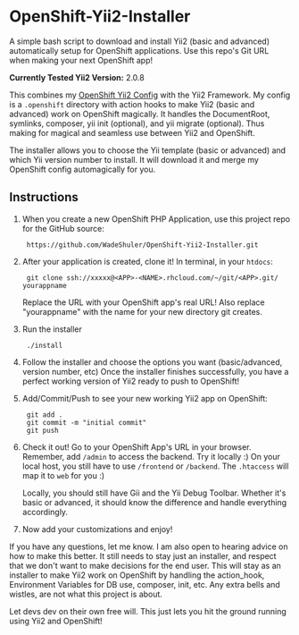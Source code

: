 # OpenShift-Yii2-Installer

A simple bash script to download and install Yii2 (basic and advanced) automatically setup for OpenShift applications. Use this repo's Git URL when making your next OpenShift app!

**Currently Tested Yii2 Version:** 2.0.8

This combines my [OpenShift Yii2 Config](https://github.com/WadeShuler/OpenShift-Yii2-Config) with the Yii2 Framework. My config is a `.openshift` directory with action hooks to make Yii2 (basic and advanced) work on OpenShift magically. It handles the DocumentRoot, symlinks, composer, yii init (optional), and yii migrate (optional). Thus making for magical and seamless use between Yii2 and OpenShift.

The installer allows you to choose the Yii template (basic or advanced) and which Yii version number to install. It will download it and merge my OpenShift config automagically for you.

## Instructions

1. When you create a new OpenShift PHP Application, use this project repo for the GitHub source:

        https://github.com/WadeShuler/OpenShift-Yii2-Installer.git

2. After your application is created, clone it! In terminal, in your `htdocs`:

        git clone ssh://xxxxx@<APP>-<NAME>.rhcloud.com/~/git/<APP>.git/ yourappname

    Replace the URL with your OpenShift app's real URL! Also replace "yourappname" with the name for your new directory git creates.

3. Run the installer

        ./install

4. Follow the installer and choose the options you want (basic/advanced, version number, etc) Once the installer finishes successfully, you have a perfect working version of Yii2 ready to push to OpenShift!

5. Add/Commit/Push to see your new working Yii2 app on OpenShift:

        git add .
        git commit -m "initial commit"
        git push

6. Check it out! Go to your OpenShift App's URL in your browser. Remember, add `/admin` to access the backend.
    Try it locally :) On your local host, you still have to use `/frontend` or `/backend`. The `.htaccess` will map it to `web` for you :)

    Locally, you should still have Gii and the Yii Debug Toolbar. Whether it's basic or advanced, it should know the difference and handle everything accordingly.

7. Now add your customizations and enjoy!


If you have any questions, let me know. I am also open to hearing advice on how to make this better. It still needs to stay just an installer, and respect that we don't want to make decisions for the end user. This will stay as an installer to make Yii2 work on OpenShift by handling the action_hook, Environment Variables for DB use, composer, init, etc. Any extra bells and wistles, are not what this project is about.

Let devs dev on their own free will. This just lets you hit the ground running using Yii2 and OpenShift!
